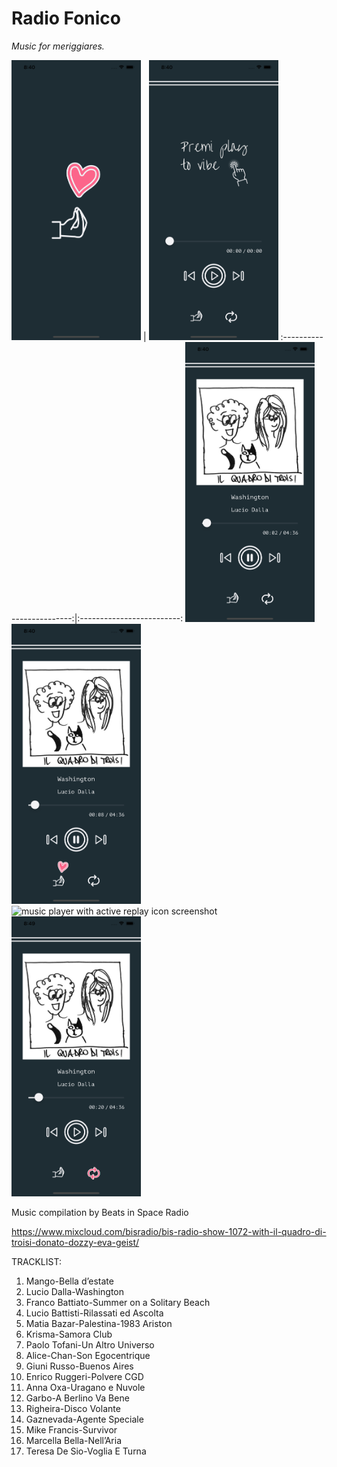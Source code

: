 #  Radio Fonico

*Music for meriggiares.*

<img src="radiofonico/Assets.xcassets/Screenshots/01.imageset/01.png" alt="launch screen screenshot" width="207" height="448"/> |
<img src="radiofonico/Assets.xcassets/Screenshots/02.imageset/02.png" alt="premi play screenshot" width="207" height="448"/>
:-------------------------:|:-------------------------:
<img src="radiofonico/Assets.xcassets/Screenshots/03.imageset/03.png" alt="music player screenshot" width="207" height="448"/>
<img src="radiofonico/Assets.xcassets/Screenshots/04.imageset/04.png" alt="music player with active mano icon screenshot" width="207" height="448"/>
<img src="radiofonico/Assets.xcassets/Screenshots/05.imageset/05.png" alt="music player with active replay icon screenshot" width="207" height="448"/>
<img src="radiofonico/Assets.xcassets/Screenshots/06.imageset/06.png" alt="music player with active icons screenshot" width="207" height="448"/>

Music compilation by Beats in Space Radio

https://www.mixcloud.com/bisradio/bis-radio-show-1072-with-il-quadro-di-troisi-donato-dozzy-eva-geist/

TRACKLIST: 

1. Mango-Bella d’estate 
2. Lucio Dalla-Washington 
3. Franco Battiato-Summer on a Solitary Beach 
4. Lucio Battisti-Rilassati ed Ascolta 
5. Matia Bazar-Palestina-1983 Ariston
6. Krisma-Samora Club
7. Paolo Tofani-Un Altro Universo 
8. Alice-Chan-Son Egocentrique 
9. Giuni Russo-Buenos Aires
10. Enrico Ruggeri-Polvere CGD
11. Anna Oxa-Uragano e Nuvole 
12. Garbo-A Berlino Va Bene 
13. Righeira-Disco Volante 
14. Gaznevada-Agente Speciale 
15. Mike Francis-Survivor
16. Marcella Bella-Nell’Aria 
17. Teresa De Sio-Voglia E Turna
